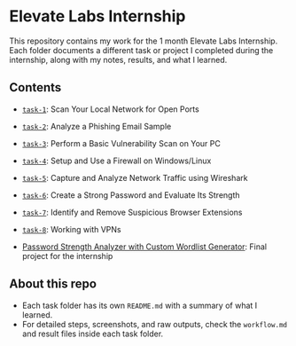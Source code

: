 # Elevate Labs Internship

This repository contains my work for the 1 month Elevate Labs Internship. Each folder documents a different task or project I completed during the internship, along with my notes, results, and what I learned.

## Contents

- [`task-1`](task-1/): Scan Your Local Network for Open Ports
- [`task-2`](task-2/): Analyze a Phishing Email Sample
- [`task-3`](task-3/): Perform a Basic Vulnerability Scan on Your PC
- [`task-4`](task-4/): Setup and Use a Firewall on Windows/Linux
- [`task-5`](task-5/): Capture and Analyze Network Traffic using Wireshark
- [`task-6`](task-6/): Create a Strong Password and Evaluate Its Strength
- [`task-7`](task-7/): Identify and Remove Suspicious Browser Extensions
- [`task-8`](task-8/): Working with VPNs

- [Password Strength Analyzer with Custom Wordlist Generator](https://github.com/aditya8Raj/password-strength-analyzer): Final project for the internship

## About this repo

- Each task folder has its own `README.md` with a summary of what I learned.
- For detailed steps, screenshots, and raw outputs, check the `workflow.md` and result files inside each task folder.
